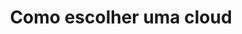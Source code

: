 ---
title: Como escolher uma cloud
tags: [Cloud Computing, Technology]
style: 
color: 
description: Entrevista com a Live University sobre o que levar em consideração na hora de escolher uma cloud para a sua empresa.
external_url: https://ebusiness.liveuniversity.com/2019/05/06/tudo-o-que-voce-precisa-saber-para-escolher-melhor-cloud-para-sua-empresa/
---